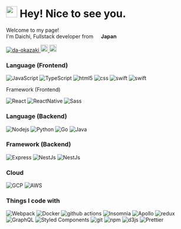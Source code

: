 <h1><img src="https://c.tenor.com/LBPy4Qb-IRQAAAAC/excuse-me-what-emoji.gif" width="30"/> Hey! Nice to see you.</h1>

<p>Welcome to my page! </br> I'm Daichi, Fullstack developer from <img src="https://img.icons8.com/color/50/000000/japan-circular.png" width="13"/> <b>Japan</b>

<p align="left">
  <a href="https://github.com/da-okazaki">
    <img src="https://komarev.com/ghpvc/?username=da-okazaki" alt="da-okazaki" />
  </a>
  <a href="http://twitter.com/smartse1016">
    <img height="20" src="https://img.shields.io/twitter/follow/smartse1016?label=Twitter&logo=twitter&style=flat" />
  </a>
  <a href="https://github.com/da-okazaki">
    <img height="20" src="https://img.shields.io/github/followers/da-okazaki?label=followers&logo=github&style=flat" />
  </a>
</p>

<h3>Language (Frontend)</h3>
<p>
  <img alt="JavaScript" src="https://img.shields.io/badge/-JavaScript-FFFF00?style=flat-square&logo=javascript&logoColor=white" />
  <img alt="TypeScript" src="https://img.shields.io/badge/-TypeScript-007ACC?style=flat-square&logo=typescript&logoColor=white" />
  <img alt="html5" src="https://img.shields.io/badge/-HTML-E34F26?style=flat-square&logo=html5&logoColor=white" />
  <img alt="css" src="https://img.shields.io/badge/-CSS-FFFF00ffff00?style=flat-square&logo=css3&logoColor=white" />
  <img alt="swift" src="https://img.shields.io/badge/-Swift-black?style=flat-square&logo=Swift&logoColor=white" />
  <img alt="swift" src="https://img.shields.io/badge/-ObjectiveC-black?style=flat-square&logo=objective-c&logoColor=white" />
<p

<h3>Framework (Frontend)</h3>
<p>
  <img alt="React" src="https://img.shields.io/badge/-React-45b8d8?style=flat-square&logo=react&logoColor=white" />
  <img alt="ReactNative" src="https://img.shields.io/badge/-ReactNative-45b8d8?style=flat-square&logo=react&logoColor=white" />
  <img alt="Sass" src="https://img.shields.io/badge/-Sass-CC6699?style=flat-square&logo=sass&logoColor=white" />
<p>

<h3>Language (Backend)</h3>
<p>
  <img alt="Nodejs" src="https://img.shields.io/badge/-Nodejs-43853d?style=flat-square&logo=Node.js&logoColor=white" />
  <img alt="Python" src="https://img.shields.io/badge/-Python-a9a9a9?style=flat-square&logo=python&logoColor=white" />
  <img alt="Go" src="https://img.shields.io/badge/-Go-F7B93E?style=flat-square&logo=go&logoColor=white" />
  <img alt="Java" src="https://img.shields.io/badge/-Java-311C87?style=flat-square&logo=java&logoColor=white" />
<p>

<h3>Framework (Backend)</h3>
<p>
  <img alt="Express" src="https://img.shields.io/badge/-Express-green?style=flat-square&logo=express&logoColor=white" />
  <img alt="NestJs" src="https://img.shields.io/badge/-NestJs-ea2845?style=flat-square&logo=nestjs&logoColor=white" />
  <img alt="NestJs" src="https://img.shields.io/badge/-Flask-blue?style=flat-square&logo=Flask&logoColor=white" />
<p>

<h3>Cloud</h3>
<p>
  <img alt="GCP" src="https://img.shields.io/badge/-Google_Cloud_Platform-1a73e8?style=flat-square&logo=google-cloud&logoColor=white" />
  <img alt="AWS" src="https://img.shields.io/badge/-Amazon_Web_Service-1a73e8?style=flat-square&logo=amazon-aws&logoColor=white" />
</p>

<h3>Things I code with</h3>
<p>
  <img alt="Webpack" src="https://img.shields.io/badge/-Webpack-8DD6F9?style=flat-square&logo=webpack&logoColor=white" />
  <img alt="Docker" src="https://img.shields.io/badge/-Docker-46a2f1?style=flat-square&logo=docker&logoColor=white" />
  <img alt="github actions" src="https://img.shields.io/badge/-Github_Actions-2088FF?style=flat-square&logo=github-actions&logoColor=white" />
  <img alt="Insomnia" src="https://img.shields.io/badge/-Insomnia-5849BE?style=flat-square&logo=insomnia&logoColor=white" />
  <img alt="Apollo" src="https://img.shields.io/badge/-Apollo%20GraphQL-311C87?style=flat-square&logo=apollo-graphql&logoColor=white" />
  <img alt="redux" src="https://img.shields.io/badge/-Redux-764ABC?style=flat-square&logo=redux&logoColor=white" />
  <img alt="GraphQL" src="https://img.shields.io/badge/-GraphQL-E10098?style=flat-square&logo=graphql&logoColor=white" />
  <img alt="Styled Components" src="https://img.shields.io/badge/-Styled_Components-db7092?style=flat-square&logo=styled-components&logoColor=white" />
  <img alt="git" src="https://img.shields.io/badge/-Git-F05032?style=flat-square&logo=git&logoColor=white" />
  <img alt="npm" src="https://img.shields.io/badge/-NPM-CB3837?style=flat-square&logo=npm&logoColor=white" />
  <img alt="d3js" src="https://img.shields.io/badge/-D3.js-F9A03C?style=flat-square&logo=d3.js&logoColor=white" />
  <img alt="Prettier" src="https://img.shields.io/badge/-Prettier-F7B93E?style=flat-square&logo=prettier&logoColor=white" />
</p>

<!--
**da-okazaki/da-okazaki** is a ✨ _special_ ✨ repository because its `README.md` (this file) appears on your GitHub profile.

Here are some ideas to get you started:

- 🔭 I’m currently working on ...
- 🌱 I’m currently learning ...
- 👯 I’m looking to collaborate on ...
- 🤔 I’m looking for help with ...
- 💬 Ask me about ...
- 📫 How to reach me: ...
- 😄 Pronouns: ...
- ⚡ Fun fact: ...
-->
